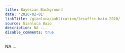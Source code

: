 ```yaml
---
title: Bayesian Background
date: '2020-02-01'
linkTitle: /gianluca/publication/lesaffre-baio-2020/
source: Gianluca Baio
description: NA ...
disable_comments: true
---
```

NA ...